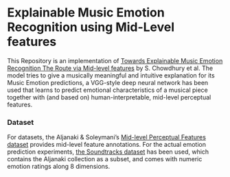 # Explainable Music Emotion Recognition using Mid-Level features

This Repository is an implementation of [Towards Explainable  Music Emotion Recognition The Route via Mid-level features](https://arxiv.org/pdf/1907.03572) by S. Chowdhury et al. The model tries to give a musically meaningful and intuitive explanation for its Music Emotion predictions, a VGG-style deep neural network has been used that learns to predict emotional characteristics of a musical piece together with (and based on) human-interpretable, mid-level perceptual features.

### Dataset

For datasets, the Aljanaki & Soleymani’s [Mid-level Perceptual Features dataset](https://osf.io/5aupt/) provides mid-level feature annotations. For the actual emotion prediction experiments, [the Soundtracks dataset](https://www.jyu.fi/hytk/fi/laitokset/mutku/en/research/projects2/past-projects/coe/materials/emotion/soundtracks/Index) has been used, which contains the Aljanaki collection as a subset, and comes with numeric emotion ratings along 8 dimensions.
